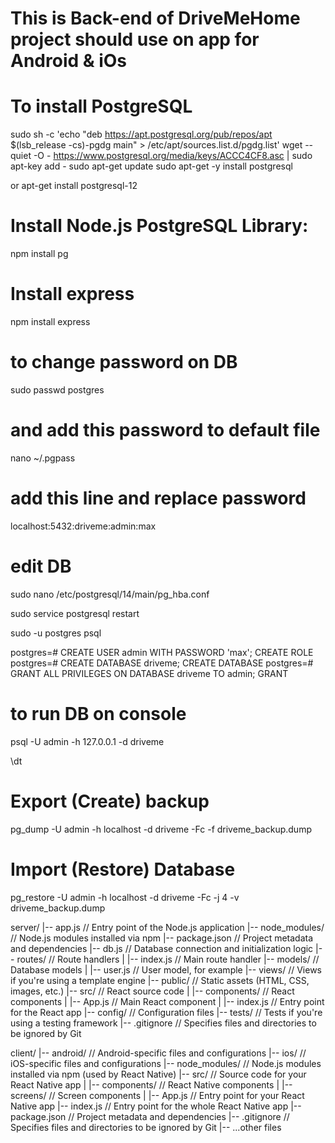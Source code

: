 # This is Back-end of DriveMeHome project should use on app for Android & iOs

# To install PostgreSQL
sudo sh -c 'echo "deb https://apt.postgresql.org/pub/repos/apt $(lsb_release -cs)-pgdg main" > /etc/apt/sources.list.d/pgdg.list'
wget --quiet -O - https://www.postgresql.org/media/keys/ACCC4CF8.asc | sudo apt-key add -
sudo apt-get update
sudo apt-get -y install postgresql

or
apt-get install postgresql-12

# Install Node.js PostgreSQL Library:
npm install pg

# Install express
npm install express

# to change password on DB
sudo passwd postgres

# and add this password to default file
nano ~/.pgpass

# add this line and replace password
localhost:5432:driveme:admin:max

# edit DB
sudo nano /etc/postgresql/14/main/pg_hba.conf

sudo service postgresql restart


sudo -u postgres psql

postgres=# CREATE USER admin WITH PASSWORD 'max';
CREATE ROLE
postgres=# CREATE DATABASE driveme;
CREATE DATABASE
postgres=# GRANT ALL PRIVILEGES ON DATABASE driveme TO admin;
GRANT

# to run DB on console
psql -U admin -h 127.0.0.1 -d driveme

\dt

# Export (Create) backup
pg_dump -U admin -h localhost -d driveme -Fc -f driveme_backup.dump

# Import (Restore) Database
pg_restore -U admin -h localhost -d driveme -Fc -j 4 -v driveme_backup.dump


server/
|-- app.js          // Entry point of the Node.js application
|-- node_modules/   // Node.js modules installed via npm
|-- package.json    // Project metadata and dependencies
|-- db.js           // Database connection and initialization logic
|-- routes/         // Route handlers
|   |-- index.js    // Main route handler
|-- models/         // Database models
|   |-- user.js     // User model, for example
|-- views/          // Views if you're using a template engine
|-- public/         // Static assets (HTML, CSS, images, etc.)
|-- src/            // React source code
|   |-- components/ // React components
|   |-- App.js      // Main React component
|   |-- index.js    // Entry point for the React app
|-- config/         // Configuration files
|-- tests/          // Tests if you're using a testing framework
|-- .gitignore      // Specifies files and directories to be ignored by Git


client/
|-- android/         // Android-specific files and configurations
|-- ios/             // iOS-specific files and configurations
|-- node_modules/    // Node.js modules installed via npm (used by React Native)
|-- src/             // Source code for your React Native app
|   |-- components/  // React Native components
|   |-- screens/     // Screen components
|   |-- App.js       // Entry point for your React Native app
|-- index.js         // Entry point for the whole React Native app
|-- package.json     // Project metadata and dependencies
|-- .gitignore       // Specifies files and directories to be ignored by Git
|-- ...other files







